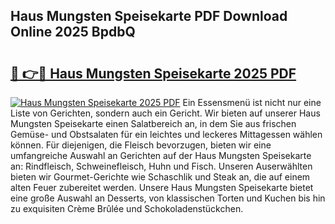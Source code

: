 ## Haus Mungsten Speisekarte PDF Download Online 2025 BpdbQ

# <h2><a href="http://gc93eq.nevu.top/?p=Haus+Mungsten+Speisekarte">🔗 👉🔴 Haus Mungsten Speisekarte 2025 PDF</a></h2>

[![Haus Mungsten Speisekarte 2025 PDF](https://i.imgur.com/dBaPXMq.png)](http://gc93eq.nevu.top/?p=Haus+Mungsten+Speisekarte)
Ein Essensmenü ist nicht nur eine Liste von Gerichten, sondern auch ein Gericht. Wir bieten auf unserer Haus Mungsten Speisekarte einen Salatbereich an, in dem Sie aus frischen Gemüse- und Obstsalaten für ein leichtes und leckeres Mittagessen wählen können. Für diejenigen, die Fleisch bevorzugen, bieten wir eine umfangreiche Auswahl an Gerichten auf der Haus Mungsten Speisekarte an: Rindfleisch, Schweinefleisch, Huhn und Fisch. Unseren Auserwählten bieten wir Gourmet-Gerichte wie Schaschlik und Steak an, die auf einem alten Feuer zubereitet werden. Unsere Haus Mungsten Speisekarte bietet eine große Auswahl an Desserts, von klassischen Torten und Kuchen bis hin zu exquisiten Crème Brûlée und Schokoladenstückchen.
